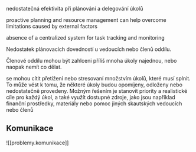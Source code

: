 nedostatečná efektivita při plánování a delegování úkolů

proactive planning and resource management can help overcome limitations caused by external factors

absence of a centralized system for task tracking and monitoring

Nedostatek plánovacích dovedností u vedoucích nebo členů oddílu.

Členové oddílu mohou být zahlceni příliš mnoha úkoly najednou, nebo naopak nemít co dělat. 

se mohou cítit přetížení nebo stresovaní množstvím úkolů, které musí splnit. To může vést k tomu, že některé úkoly budou opomíjeny, odloženy nebo nedostatečně provedeny. Možným řešením je stanovit priority a realistické cíle pro každý úkol, a také využít dostupné zdroje, jako jsou například finanční prostředky, materiály nebo pomoc jiných skautských vedoucích nebo členů
## Komunikace
![[problemy.komunikace]]